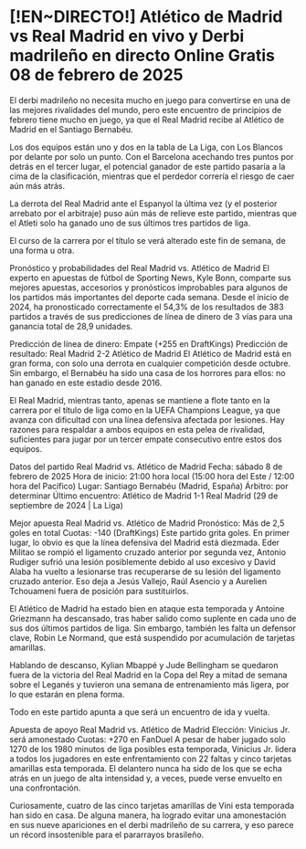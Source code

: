 # [!EN~DIRECTO!] Atlético de Madrid vs Real Madrid en vivo y Derbi madrileño en directo Online Gratis 08 de febrero de 2025

El derbi madrileño no necesita mucho en juego para convertirse en una de las mejores rivalidades del mundo, pero este encuentro de principios de febrero tiene mucho en juego, ya que el Real Madrid recibe al Atlético de Madrid en el Santiago Bernabéu.

Los dos equipos están uno y dos en la tabla de La Liga, con Los Blancos por delante por solo un punto. Con el Barcelona acechando tres puntos por detrás en el tercer lugar, el potencial ganador de este partido pasaría a la cima de la clasificación, mientras que el perdedor correría el riesgo de caer aún más atrás.

La derrota del Real Madrid ante el Espanyol la última vez (y el posterior arrebato por el arbitraje) puso aún más de relieve este partido, mientras que el Atleti solo ha ganado uno de sus últimos tres partidos de liga.

El curso de la carrera por el título se verá alterado este fin de semana, de una forma u otra.

Pronóstico y probabilidades del Real Madrid vs. Atlético de Madrid
El experto en apuestas de fútbol de Sporting News, Kyle Bonn, comparte sus mejores apuestas, accesorios y pronósticos improbables para algunos de los partidos más importantes del deporte cada semana. Desde el inicio de 2024, ha pronosticado correctamente el 54,3% de los resultados de 383 partidos a través de sus predicciones de línea de dinero de 3 vías para una ganancia total de 28,9 unidades.

Predicción de línea de dinero: Empate (+255 en DraftKings)
Predicción de resultado: Real Madrid 2-2 Atlético de Madrid
El Atlético de Madrid está en gran forma, con solo una derrota en cualquier competición desde octubre. Sin embargo, el Bernabéu ha sido una casa de los horrores para ellos: no han ganado en este estadio desde 2016.

El Real Madrid, mientras tanto, apenas se mantiene a flote tanto en la carrera por el título de liga como en la UEFA Champions League, ya que avanza con dificultad con una línea defensiva afectada por lesiones. Hay razones para respaldar a ambos equipos en esta pelea de rivalidad, suficientes para jugar por un tercer empate consecutivo entre estos dos equipos.

Datos del partido Real Madrid vs. Atlético de Madrid
Fecha: sábado 8 de febrero de 2025
Hora de inicio: 21:00 hora local (15:00 hora del Este / 12:00 hora del Pacífico)
Lugar: Santiago Bernabéu (Madrid, España)
Árbitro: por determinar
Último encuentro: Atlético de Madrid 1-1 Real Madrid (29 de septiembre de 2024 | La Liga)

Mejor apuesta Real Madrid vs. Atlético de Madrid
Pronóstico: Más de 2,5 goles en total
Cuotas: -140 (DraftKings)
Este partido grita goles. En primer lugar, lo obvio es que la línea defensiva del Madrid está diezmada. Eder Militao se rompió el ligamento cruzado anterior por segunda vez, Antonio Rudiger sufrió una lesión posiblemente debido al uso excesivo y David Alaba ha vuelto a lesionarse tras recuperarse de su lesión del ligamento cruzado anterior. Eso deja a Jesús Vallejo, Raúl Asencio y a Aurelien Tchouameni fuera de posición para sustituirlos.

El Atlético de Madrid ha estado bien en ataque esta temporada y Antoine Griezmann ha descansado, tras haber salido como suplente en cada uno de sus dos últimos partidos de liga. Sin embargo, también les falta un defensor clave, Robin Le Normand, que está suspendido por acumulación de tarjetas amarillas.

Hablando de descanso, Kylian Mbappé y Jude Bellingham se quedaron fuera de la victoria del Real Madrid en la Copa del Rey a mitad de semana sobre el Leganés y tuvieron una semana de entrenamiento más ligera, por lo que estarán en plena forma.

Todo en este partido apunta a que será un encuentro de ida y vuelta.

Apuesta de apoyo Real Madrid vs. Atlético de Madrid
Elección: Vinicius Jr. será amonestado
Cuotas: +270 en FanDuel
A pesar de haber jugado solo 1270 de los 1980 minutos de liga posibles esta temporada, Vinicius Jr. lidera a todos los jugadores en este enfrentamiento con 22 faltas y cinco tarjetas amarillas esta temporada. El delantero nunca ha sido de los que se echa atrás en un juego de alta intensidad y, a veces, puede verse envuelto en una confrontación.

Curiosamente, cuatro de las cinco tarjetas amarillas de Vini esta temporada han sido en casa. De alguna manera, ha logrado evitar una amonestación en sus nueve apariciones en el derbi madrileño de su carrera, y eso parece un récord insostenible para el pararrayos brasileño.
